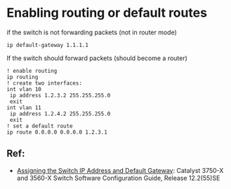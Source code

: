 # Enabling routing or default routes

if the switch is not forwarding packets (not in router mode)

```
ip default-gateway 1.1.1.1
```

If the switch should forward packets (should become a router)

```
! enable routing
ip routing
! create two interfaces: 
int vlan 10
 ip address 1.2.3.2 255.255.255.0
 exit
int vlan 11
 ip address 1.2.4.2 255.255.255.0
 exit
! set a default route
ip route 0.0.0.0 0.0.0.0 1.2.3.1
```

## Ref: 
- [Assigning the Switch IP Address and Default Gateway](http://www.cisco.com/en/US/docs/switches/lan/catalyst3750x_3560x/software/release/12.2_55_se/configuration/guide/swipaddr.html#wp1037806): Catalyst 3750-X and 3560-X Switch Software Configuration Guide, Release 12.2(55)SE

